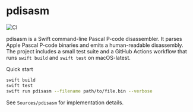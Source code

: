 # pdisasm

![CI](https://github.com/chris-e-green/chris-e-green.github.io/actions/workflows/ci.yml/badge.svg?branch=master)

pdisasm is a Swift command-line Pascal P-code disassembler. It parses Apple Pascal P-code binaries and emits a human-readable disassembly. The project includes a small test suite and a GitHub Actions workflow that runs `swift build` and `swift test` on macOS-latest.

Quick start

```bash
swift build
swift test
swift run pdisasm --filename path/to/file.bin --verbose
```

See `Sources/pdisasm` for implementation details.
